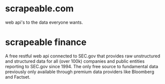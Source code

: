 # scrapeable.com

web api's to the data everyone wants.    

# scrapeable finance

A free restful web api connected to SEC.gov that provides raw unstructured and structured data for all (over 100k) companies and public entities reporting to SEC.gov since 1994. The only free source to fundamental data previously only available through premium data providers like Bloomberg and Factset.  
